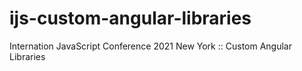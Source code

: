 # ijs-custom-angular-libraries
Internation JavaScript Conference 2021 New York :: Custom Angular Libraries
